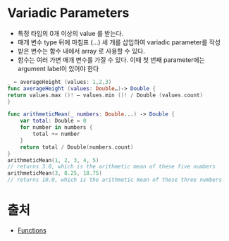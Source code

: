 # Variadic Parameters

- 특정 타입의 0개 이상의 value 를 받는다.
- 매개 변수 type 뒤에 마침표 (...) 세 개를 삽입하여 variadic parameter를 작성
- 받은 변수는 함수 내에서 array 로 사용할 수 있다.
- 함수는 여러 가변 매개 변수를 가질 수 있다. 이때 첫 번째 parameter에는 argument label이 있어야 한다
```swift
_ = averageHeight (values: 1,2,3) 
func averageHeight (values: Double…)-> Double { 
return values.max ()! — values.min ()! / Double (values.count) 
}
````

```swift
func arithmeticMean(_ numbers: Double...) -> Double {
    var total: Double = 0
    for number in numbers {
        total += number
    }
    return total / Double(numbers.count)
}
arithmeticMean(1, 2, 3, 4, 5)
// returns 3.0, which is the arithmetic mean of these five numbers
arithmeticMean(3, 8.25, 18.75)
// returns 10.0, which is the arithmetic mean of these three numbers
```


# 출처

- [Functions](https://docs.swift.org/swift-book/LanguageGuide/Functions.html)

